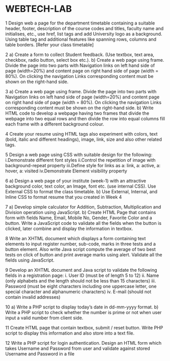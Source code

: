 # WEBTECH-LAB
1 Design web a page for the department timetable containing a suitable header,
footer, description of the course codes and titles, faculty name and initialises,
etc., use href, list tags and add University logo as a background. Using table
tag and additional features like spanning rows, columns and table borders.
[Refer your class timetable]

2 a) Create a form to collect Student feedback. (Use textbox, text area,
checkbox, radio button, select box etc.).
b) Create a web page using frame. Divide the page into two parts with
Navigation links on left hand side of page (width=20%) and content page on
right hand side of page (width = 80%). On clicking the navigation Links
corresponding content must be shown on the right-hand side.

3 a) Create a web page using frame. Divide the page into two parts with
Navigation links on left hand side of page (width=20%) and content page on
right hand side of page (width = 80%). On clicking the navigation Links
corresponding content must be shown on the right-hand side.
b) Write HTML code to develop a webpage having two frames that divide
the webpage into two equal rows and then divide the row into equal columns
fill each frame with a different background colour.

4 Create your resume using HTML tags also experiment with colors, text (bold,
italic and different headings), image, link, size and also other related tags.

5 Design a web page using CSS with suitable design for the following:
i.Demonstrate different font styles
ii.Control the repetition of image with background-repeat property
iii.Define style for links as a: link, a: active, a: hover, a: visited
iv.Demonstrate Element visibility property

6 a) Design a web page of your institute (week-1) with an attractive
background color, text color, an Image, font etc. (use internal CSS). Use
External CSS to format the class timetable.
b) Use External, Internal, and Inline CSS to format resume that you
created in Week 4

7 a) Develop simple calculator for Addition, Subtraction, Multiplication and
Division operation using JavaScript.
b) Create HTML Page that contains form with fields Name, Email,
Mobile No, Gender, Favorite Color and a button. Write a JavaScript code to
validate all the fields when the button is clicked, later combine and display the
information in textbox.

8 Write an XHTML document which displays a form containing text elements to
input register number, sub-code, marks in three tests and a button element.
Also write Java script compute the average of two best tests on click of button
and print average marks using alert. Validate all the fields using JavaScript.

9 Develop an XHTML document and Java script to validate the following fields
in a registration page:
i. User ID (must be of length 5 to 12)
ii. Name (only alphabets and the length should not be less than 15
characters)
iii. Password (must be eight characters including one uppercase letter, one
special character and alphanumeric characters)
iv. E-mail (should not contain invalid addresses)

10 a) Write a PHP script to display today’s date in dd-mm-yyyy format.
b) Write a PHP script to check whether the number is prime or not when
user input a valid number from client side.

11 Create HTML page that contain textbox, submit / reset button. Write PHP
script to display this information and also store into a text file.

12 Write a PHP script for login authentication. Design an HTML form which
takes Username and Password from user and validate against stored Username
and Password in a file
